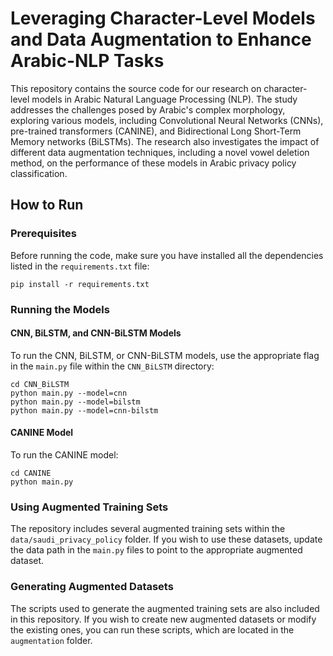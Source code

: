 
# Leveraging Character-Level Models and Data Augmentation to Enhance Arabic-NLP Tasks

This repository contains the source code for our research on character-level models in Arabic Natural Language Processing (NLP). The study addresses the challenges posed by Arabic's complex morphology, exploring various models, including Convolutional Neural Networks (CNNs), pre-trained transformers (CANINE), and Bidirectional Long Short-Term Memory networks (BiLSTMs). The research also investigates the impact of different data augmentation techniques, including a novel vowel deletion method, on the performance of these models in Arabic privacy policy classification.

## How to Run
### Prerequisites
Before running the code, make sure you have installed all the dependencies listed in the `requirements.txt` file:
```
pip install -r requirements.txt
```
### Running the Models
#### CNN, BiLSTM, and CNN-BiLSTM Models
To run the CNN, BiLSTM, or CNN-BiLSTM models, use the appropriate flag in the `main.py` file within the `CNN_BiLSTM` directory:
```
cd CNN_BiLSTM
python main.py --model=cnn
python main.py --model=bilstm
python main.py --model=cnn-bilstm
```

#### CANINE Model
To run the CANINE model:
```
cd CANINE
python main.py
```

### Using Augmented Training Sets
The repository includes several augmented training sets within the `data/saudi_privacy_policy` folder. If you wish to use these datasets, update the data path in the `main.py` files to point to the appropriate augmented dataset.

### Generating Augmented Datasets
The scripts used to generate the augmented training sets are also included in this repository. If you wish to create new augmented datasets or modify the existing ones, you can run these scripts, which are located in the `augmentation` folder.

